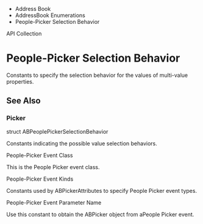 

- Address Book
- AddressBook Enumerations
-  People-Picker Selection Behavior 

API Collection

# People-Picker Selection Behavior

Constants to specify the selection behavior for the values of multi-value properties.

## See Also

### Picker

struct ABPeoplePickerSelectionBehavior

Constants indicating the possible value selection behaviors.

People-Picker Event Class

This is the People Picker event class.

People-Picker Event Kinds

Constants used by ABPickerAttributes to specify People Picker event types.

People-Picker Event Parameter Name

Use this constant to obtain the ABPicker object from aPeople Picker event.

